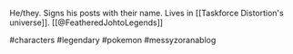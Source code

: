 He/they. Signs his posts with their name. Lives in [[Taskforce Distortion's universe]]. [[@FeatheredJohtoLegends]]

#characters #legendary #pokemon #messyzoranablog 